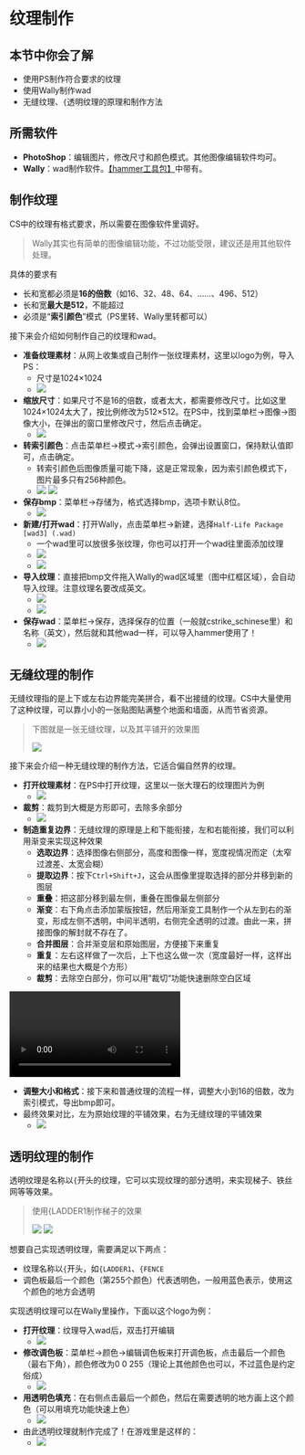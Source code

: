 # 纹理制作

## 本节中你会了解
- 使用PS制作符合要求的纹理
- 使用Wally制作wad
- 无缝纹理、```{```透明纹理的原理和制作方法

## 所需软件  
- **PhotoShop**：编辑图片，修改尺寸和颜色模式。其他图像编辑软件均可。
- **Wally**：wad制作软件。[【hammer工具包】](resources/CS地图制作工具包%202023.03.21.zip ':ignore')中带有。

## 制作纹理
CS中的纹理有格式要求，所以需要在图像软件里调好。
> Wally其实也有简单的图像编辑功能，不过功能受限，建议还是用其他软件处理。

具体的要求有
- 长和宽都必须是**16的倍数**（如16、32、48、64、……、496、512）
- 长和宽**最大是512**，不能超过
- 必须是“**索引颜色**”模式（PS里转、Wally里转都可以）

接下来会介绍如何制作自己的纹理和wad。

- **准备纹理素材**：从网上收集或自己制作一张纹理素材，这里以logo为例，导入PS：
    - 尺寸是1024×1024
    - ![](../images/ps_texture_size.png)
- **缩放尺寸**：如果尺寸不是16的倍数，或者太大，都需要修改尺寸。比如这里1024×1024太大了，按比例修改为512×512。在PS中，找到菜单栏→图像→图像大小，在弹出的窗口里修改尺寸，然后点击确定。
    - ![](../images/ps_texture_resize.png)
- **转索引颜色**：点击菜单栏→模式→索引颜色，会弹出设置窗口，保持默认值即可，点击确定。
    - 转索引颜色后图像质量可能下降，这是正常现象，因为索引颜色模式下，图片最多只有256种颜色。
    - ![](../images/ps_indexed_color.png) ![](../images/ps_indexed_color_setting.png)
- **保存bmp**：菜单栏→存储为，格式选择bmp，选项卡默认8位。
    - ![](../images/ps_save_bmp.png)
- **新建/打开wad**：打开Wally，点击菜单栏→新建，选择```Half-Life Package [wad3] (.wad)```
    - 一个wad里可以放很多张纹理，你也可以打开一个wad往里面添加纹理
    - ![](../images/wally_new_wad.png)
    - ![](../images/wally_wad.png)
- **导入纹理**：直接把bmp文件拖入Wally的wad区域里（图中红框区域），会自动导入纹理。注意纹理名要改成英文。
    - ![](../images/wally_drop_texture_area.png)
    - ![](../images/wally_imported_texture.png)
- **保存wad**：菜单栏→保存，选择保存的位置（一般就cstrike_schinese里）和名称（英文），然后就和其他wad一样，可以导入hammer使用了！
    - ![](../images/hammer_use_custom_wad.png)

## 无缝纹理的制作
无缝纹理指的是上下或左右边界能完美拼合，看不出接缝的纹理。CS中大量使用了这种纹理，可以靠小小的一张贴图贴满整个地面和墙面，从而节省资源。
> 下图就是一张无缝纹理，以及其平铺开的效果图
> 
> ![](../images/seamless_texture_example.png)

接下来会介绍一种无缝纹理的制作方法，它适合偏自然界的纹理。

- **打开纹理素材**：在PS中打开纹理，这里以一张大理石的纹理图片为例
    - ![](../images/ps_seamless_source.png)
- **裁剪**：裁剪到大概是方形即可，去除多余部分
    - ![](../images/ps_seamless_cut.png)
- **制造重复边界**：无缝纹理的原理是上和下能衔接，左和右能衔接，我们可以利用渐变来实现这种效果
    - **选取边界**：选择图像右侧部分，高度和图像一样，宽度视情况而定（太窄过渡差、太宽会糊）
    - **提取边界**：按下```Ctrl+Shift+J```，这会从图像里提取选择的部分并移到新的图层
    - **重叠**：把这部分移到最左侧，重叠在图像最左侧部分
    - **渐变**：右下角点击添加蒙版按钮，然后用渐变工具制作一个从左到右的渐变，形成左侧不透明，中间半透明，右侧完全透明的过渡。由此一来，拼接图像的解封就不存在了。
    - **合并图层**：合并渐变层和原始图层，方便接下来重复
    - **重复**：左右这样做了一次后，上下也这么做一次（宽度最好一样，这样出来的结果也大概是个方形）
    - **裁剪**：去除空白部分，你可以用”裁切“功能快速删除空白区域

![](../videos/ps_make_seamless.mp4 ':include :type=video controls preload="metadata"')

- **调整大小和格式**：接下来和普通纹理的流程一样，调整大小到16的倍数，改为索引模式，导出bmp即可。
- 最终效果对比，左为原始纹理的平铺效果，右为无缝纹理的平铺效果
    - ![](../images/ps_seamless_compare.png)


## 透明纹理的制作
透明纹理是名称以```{```开头的纹理，它可以实现纹理的部分透明，来实现梯子、铁丝网等等效果。

> 使用{LADDER1制作梯子的效果
> 
> ![](../images/transparent_hammer.png) ![](../images/transparent_cs.png)

想要自己实现透明纹理，需要满足以下两点：
- 纹理名称以```{```开头，如```{LADDER1```、```{FENCE```
- 调色板最后一个颜色（第255个颜色）代表透明色，一般用蓝色表示，使用这个颜色的地方会透明

实现透明纹理可以在Wally里操作，下面以这个logo为例：
- **打开纹理**：纹理导入wad后，双击打开编辑
    - ![](../images/wally_transparent_texture.png)
- **修改调色板**：菜单栏→颜色→编辑调色板来打开调色板，点击最后一个颜色（最右下角），颜色修改为0 0 255（理论上其他颜色也可以，不过蓝色是约定俗成）
    - ![](../images/wally_transparent_palatte.png)
- **用透明色填充**：在右侧点击最后一个颜色，然后在需要透明的地方画上这个颜色（可以用填充功能快速上色）
    - ![](../images/wally_fill_color.png)
- 由此透明纹理就制作完成了！在游戏里是这样的：
    - ![](../images/cs_custom_transparent_texture.png)